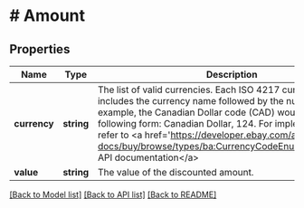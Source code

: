 # # Amount

## Properties

Name | Type | Description | Notes
------------ | ------------- | ------------- | -------------
**currency** | **string** | The list of valid currencies. Each ISO 4217 currency code includes the currency name followed by the numeric value. For example, the Canadian Dollar code (CAD) would take the following form: Canadian Dollar, 124. For implementation help, refer to &lt;a href&#x3D;&#39;https://developer.ebay.com/api-docs/buy/browse/types/ba:CurrencyCodeEnum&#39;&gt;eBay API documentation&lt;/a&gt; | [optional]
**value** | **string** | The value of the discounted amount. | [optional]

[[Back to Model list]](../../README.md#models) [[Back to API list]](../../README.md#endpoints) [[Back to README]](../../README.md)
